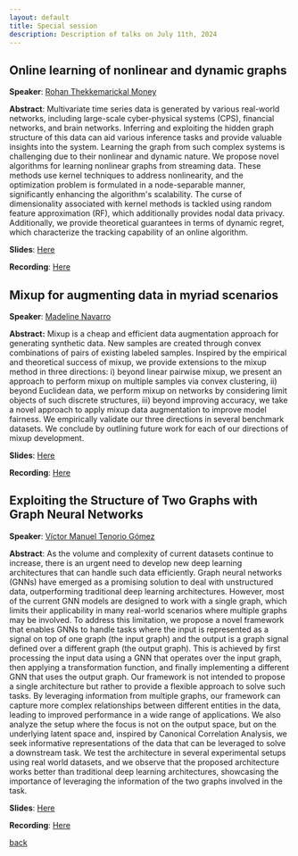 ```yaml
---
layout: default
title: Special session
description: Description of talks on July 11th, 2024
---
```




## Online learning of nonlinear and dynamic graphs 


**Speaker**: [Rohan Thekkemarickal Money](https://scholar.google.com/citations?user=JnkbP8EAAAAJ&hl=en)

**Abstract**: Multivariate time series data is generated by various real-world networks, including large-scale cyber-physical systems (CPS), financial networks, and brain networks. Inferring and exploiting the hidden graph structure of this data can aid various inference tasks and provide valuable insights into the system. Learning the graph from such complex systems is challenging due to their nonlinear and dynamic nature. We propose novel algorithms for learning nonlinear graphs from streaming data. These methods use kernel techniques to address nonlinearity, and the optimization problem is formulated in a node-separable manner, significantly enhancing the algorithm's scalability. The curse of dimensionality associated with kernel methods is tackled using random feature approximation (RF), which additionally provides nodal data privacy. Additionally, we provide theoretical guarantees in terms of dynamic regret, which characterize the tracking capability of an online algorithm.

**Slides**: <a href="../slides/20240711_money.pdf" target="_blank">Here</a> 

**Recording**: [Here](https://www.youtube.com/watch?v=3QFQ1rdJhH4&ab_channel=Elvinisufi)


## Mixup for augmenting data in myriad scenarios

 
**Speaker**: [Madeline Navarro](https://scholar.google.com/citations?user=LJxDdfMAAAAJ&hl=en)


**Abstract:** Mixup is a cheap and efficient data augmentation approach for generating synthetic data. New samples are created through convex combinations of pairs of existing labeled samples. Inspired by the empirical and theoretical success of mixup, we provide extensions to the mixup method in three directions: i) beyond linear pairwise mixup, we present an approach to perform mixup on multiple samples via convex clustering, ii) beyond Euclidean data, we perform mixup on networks by considering limit objects of such discrete structures, iii) beyond improving accuracy, we take a novel approach to apply mixup data augmentation to improve model fairness. We empirically validate our three directions in several benchmark datasets. We conclude by outlining future work for each of our directions of mixup development.

**Slides**: <a href="../slides/20240711_navarro.pdf" target="_blank">Here</a>

**Recording**: [Here](https://www.youtube.com/watch?v=YtEAyeUZk9g&ab_channel=Elvinisufi)


## Exploiting the Structure of Two Graphs with Graph Neural Networks


**Speaker**: [Víctor Manuel Tenorio Gómez](https://gestion2.urjc.es/pdi/ver/victor.tenorio)


**Abstract**: As the volume and complexity of current datasets continue to increase, there is an urgent need to develop new deep learning architectures that can handle such data efficiently. Graph neural networks (GNNs) have emerged as a promising solution to deal with unstructured data, outperforming traditional deep learning architectures. However, most of the current GNN models are designed to work with a single graph, which limits their applicability in many real-world scenarios where multiple graphs may be involved. To address this limitation, we propose a novel framework that enables GNNs to handle tasks where the input is represented as a signal on top of one graph (the input graph) and the output is a graph signal defined over a different graph (the output graph). This is achieved by first processing the input data using a GNN that operates over the input graph, then applying a transformation function, and finally implementing a different GNN that uses the output graph. Our framework is not intended to propose a single architecture but rather to provide a flexible approach to solve such tasks. By leveraging information from multiple graphs, our framework can capture more complex relationships between different entities in the data, leading to improved performance in a wide range of applications. We also analyze the setup where the focus is not on the output space, but on the underlying latent space and, inspired by Canonical Correlation Analysis, we seek informative representations of the data that can be leveraged to solve a downstream task. We test the architecture in several experimental setups using real world datasets, and we observe that the proposed architecture works better than traditional deep learning architectures, showcasing the importance of leveraging the information of the two graphs involved in the task.

**Slides**: <a href="../slides/20240711_tenorio.pdf" target="_blank">Here</a>

**Recording**: [Here](https://www.youtube.com/watch?v=KXfvu2maXEM&ab_channel=Elvinisufi)



[back](../)
